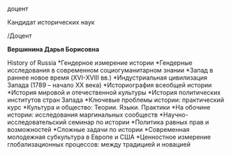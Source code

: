 доцент

Кандидат исторических наук

/Доцент

**Вершинина Дарья Борисовна**

History of Russia
	*Гендерное измерение истории
	*Гендерные исследования в современном социогуманитарном знании
	*Запад в раннее новое время (XVI-XVIII вв.)
	*Индустриальная цивилизация Запада (1789 – начало ХХ века)
	*Историография всеобщей истории
	*История мировой и отечественной культуры
	*История политических институтов стран Запада
	*Ключевые проблемы истории: практический курс
	*Культура и общество: Теории. Языки. Практики
	*На обочине истории: исследования маргинальных сообществ
	*Научно-исследовательский семинар по истории
	*Политика равных прав и возможностей
	*Сложные задачи по истории
	*Современная молодежная субкультура в Европе и США
	*Ценностное измерение глобализационных процессов: между традицией и новацией